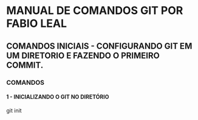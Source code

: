 # MANUAL DE COMANDOS GIT POR FABIO LEAL
## COMANDOS INICIAIS - CONFIGURANDO GIT EM UM DIRETORIO E FAZENDO O PRIMEIRO COMMIT.
### COMANDOS
#### 1 - INICIALIZANDO O GIT NO DIRETÓRIO
git init
